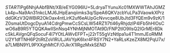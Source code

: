 $START$lPg6NhjAAbfBNt/XB/eEYG096lU+5LdryaTYunuXc01MXWWTAhJGMZLk4p+Na9An31nkcLMJ6JHpEanqiimks3q/SpeA6QKVzcbYuLPa3VaowkXPrzddGKzV3QWBiR2OkOax4ntLirK2uf6eAUpGcNvvcqe8UbJtd3FfQEm9v9zK/1Z0smaUtDogcDyuA14CdrgPmwCcSCsLW54RZ1I7tl46yRhjdzIP4lFb5hHIOsCwO6aB9R5YTQQKAwIlSnNsq4YNhMjNMOTAt9D/FNP2tIO9IlsQ2IGrMEr8DkcSkLAVgnQFqSocuF4l7YOtLAWvEFPT+j22rT55gVzNtIpa1u4T1mmJEoRMMU2Y1dfTNH6P2tiRtZoVIRULJAVYpK6Ixr4FRSY7N2+YaRLsKzeZX8M2PqU7x/a7LMBN9YL9PXXghMtCF/OJkrX1IRgzMxkS$END$